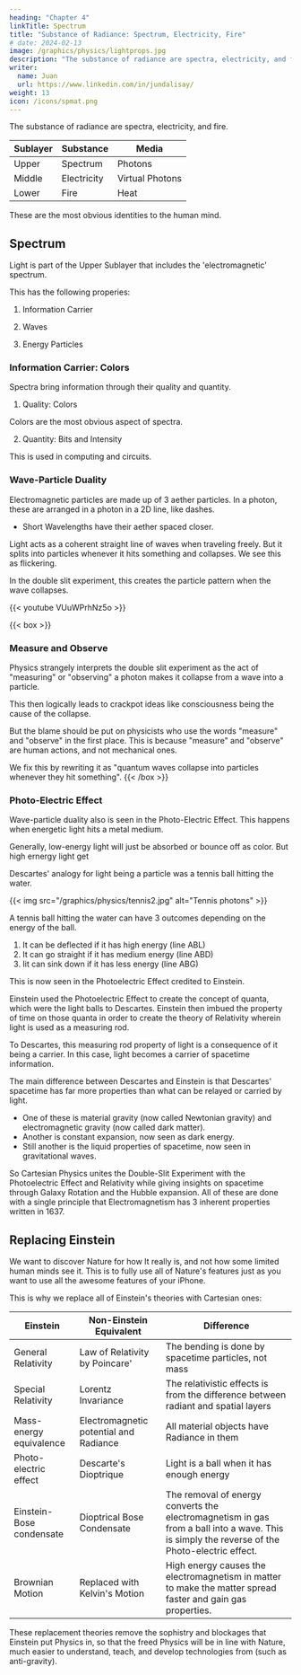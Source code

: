 ```yaml
---
heading: "Chapter 4"
linkTitle: Spectrum
title: "Substance of Radiance: Spectrum, Electricity, Fire"
# date: 2024-02-13
image: /graphics/physics/lightprops.jpg
description: "The substance of radiance are spectra, electricity, and fir"
writer:
  name: Juan
  url: https://www.linkedin.com/in/jundalisay/
weight: 13
icon: /icons/spmat.png
---
```



The substance of radiance are spectra, electricity, and fire. 

Sublayer | Substance | Media
--- | --- | ---
Upper | Spectrum | Photons
Middle | Electricity | Virtual Photons
Lower | Fire | Heat


These are the most obvious identities to the human mind. 


## Spectrum 

Light is part of the Upper Sublayer that includes the 'electromagnetic' spectrum.

This has the following properies:

1. Information Carrier

2. Waves

3. Energy Particles


### Information Carrier: Colors

Spectra bring information through their quality and quantity.

1. Quality: Colors

Colors are the most obvious aspect of spectra.  

2. Quantity: Bits and Intensity

This is used in computing and circuits. 


### Wave-Particle Duality

Electromagnetic particles are made up of 3 aether particles. In a photon, these are arranged in a photon in a 2D line, like dashes. 
- Short Wavelengths have their aether spaced closer. 

Light acts as a coherent straight line of waves when traveling freely. But it splits into particles whenever it hits something and collapses. We see this as flickering. 

In the double slit experiment, this creates the particle pattern when the wave collapses.

<!-- https://youtu.be/VUuWPrhNz5o -->

{{< youtube VUuWPrhNz5o >}}


{{< box >}}
### Measure and Observe

Physics strangely interprets the double slit experiment as the act of "measuring" or "observing" a photon makes it collapse from a wave into a particle. 

This then logically leads to crackpot ideas like consciousness being the cause of the collapse.

But the blame should be put on physicists who use the words "measure" and "observe" in the first place. This is because "measure" and "observe" are human actions, and not mechanical ones. 

We fix this by rewriting it as "quantum waves collapse into particles whenever they hit something". 
{{< /box >}}


### Photo-Electric Effect

Wave-particle duality also is seen in the Photo-Electric Effect. This happens when energetic light hits a metal medium. 

Generally, low-energy light will just be absorbed or bounce off as color. But high ernergy light get 

Descartes' analogy for light being a particle was a tennis ball hitting the water. 

{{< img src="/graphics/physics/tennis2.jpg" alt="Tennis photons" >}}

A tennis ball hitting the water can have 3 outcomes depending on the energy of the ball. 

1. It can be deflected if it has high energy (line ABL)
2. It can go straight if it has medium energy (line ABD)
3. Iit can sink down if it has less energy (line ABG)

This is now seen in the Photoelectric Effect credited to Einstein. 

Einstein used the Photoelectric Effect to create the concept of quanta, which were the light balls to Descartes. Einstein then imbued the property of time on those quanta in order to create the theory of Relativity wherein light is used as a measuring rod. 

To Descartes, this measuring rod property of light is a consequence of it being a carrier. In this case, light becomes a carrier of spacetime information. 

The main difference between Descartes and Einstein is that Descartes' spacetime has far more properties than what can be relayed or carried by light. 
- One of these is material gravity (now called Newtonian gravity) and electromagnetic gravity (now called dark matter). 
- Another is constant expansion, now seen as dark energy. 
- Still another is the liquid properties of spacetime, now seen in gravitational waves. 

So Cartesian Physics unites the Double-Slit Experiment with the Photoelectric Effect and Relativity while giving insights on spacetime through Galaxy Rotation and the Hubble expansion. All of these are done with a single principle that Electromagnetism has 3 inherent properties written in 1637. 


<!-- So putting a filter in the double slit turns it to a particle. 

This also happens in the photo-electric effect which mixes up the particle property of light with its carrier property. 

However, unlike Einstein who used the photo-electric effect to sophistically give the property of time to light (i.e. light carries time), Nikola Tesla focused on its ability to carry energy. 

Einstein then used this light-carries-time sophistry for Relativity. This is why anti-gravity technology is out of reach.  -->


## Replacing Einstein

We want to discover Nature for how It really is, and not how some limited human minds see it. This is to fully use all of Nature's features just as you want to use all the awesome features of your iPhone.

This is why we replace all of Einstein's theories with Cartesian ones:

Einstein | Non-Einstein Equivalent | Difference
--- | --- | --- 
General Relativity | Law of Relativity by Poincare' | The bending is done by spacetime particles, not mass
Special Relativity | Lorentz Invariance | The relativistic effects is from the difference between radiant and spatial layers
Mass-energy equivalence | Electromagnetic potential and Radiance | All material objects have Radiance in them
Photo-electric effect | Descarte's Dioptrique | Light is a ball when it has enough energy
Einstein-Bose condensate | Dioptrical Bose Condensate | The removal of energy converts the electromagnetism in gas from a ball into a wave. This is simply the reverse of the Photo-electric effect.
Brownian Motion | Replaced with Kelvin's Motion | High energy causes the electromagnetism in matter to make the matter spread faster and gain gas properties. 

<!-- Tesla's Cosmic Rays -->

These replacement theories remove the sophistry and blockages that Einstein put Physics in, so that the freed Physics will be in line with Nature, much easier to understand, teach, and develop technologies from (such as anti-gravity). 




